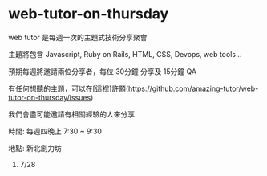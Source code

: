 # web-tutor-on-thursday

web tutor 是每週一次的主題式技術分享聚會

主題將包含 Javascript, Ruby on Rails, HTML, CSS, Devops, web tools .. 

預期每週將邀請兩位分享者，每位 30分鐘 分享及 15分鐘 QA

有任何想聽的主題，可以在[這裡]許願(https://github.com/amazing-tutor/web-tutor-on-thursday/issues)

我們會盡可能邀請有相關經驗的人來分享

時間: 每週四晚上 7:30 ~ 9:30

地點: 新北創力坊

1. 7/28 

